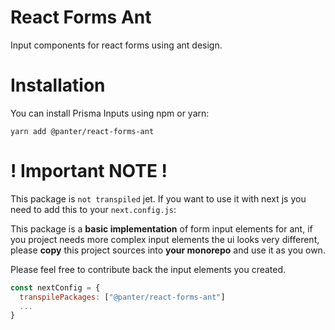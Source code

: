 # React Forms Ant

Input components for react forms using ant design.

# Installation

You can install Prisma Inputs using npm or yarn:

```shell
yarn add @panter/react-forms-ant
```

# ! Important NOTE !

This package is `not transpiled` jet.
If you want to use it with next js you need to add this to your `next.config.js`:

This package is a **basic implementation** of form input elements for ant, if you project needs more complex input elements the ui looks very different, please **copy** this project sources into **your monorepo** and use it as you own. 

Please feel free to contribute back the input elements you created.

```js
const nextConfig = {
  transpilePackages: ["@panter/react-forms-ant"]
  ...
}
```
